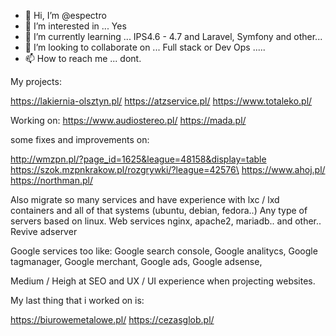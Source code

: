 - 👋 Hi, I’m @espectro
- 👀 I’m interested in ... Yes
- 🌱 I’m currently learning ... IPS4.6 - 4.7 and Laravel, Symfony and other...
- 💞️ I’m looking to collaborate on ... Full stack or Dev Ops .....
- 📫 How to reach me ... dont.


My projects:

https://lakiernia-olsztyn.pl/
https://atzservice.pl/
https://www.totaleko.pl/

Working on:
https://www.audiostereo.pl/
https://mada.pl/


some fixes and improvements on:

http://wmzpn.pl/?page_id=1625&league=48158&display=table
https://szok.mzpnkrakow.pl/rozgrywki/?league=42576\
https://www.ahoj.pl/
https://northman.pl/


Also migrate so many services and have experience with lxc / lxd containers and all of that systems (ubuntu, debian, fedora..)
Any type of servers based on linux. Web services nginx, apache2, mariadb.. and other.. Revive adserver

Google services too like:
Google search console, Google analitycs, Google tagmanager, Google merchant, Google ads, Google adsense,

Medium / Heigh at SEO and UX / UI experience when projecting websites.



My last thing that i worked on is:

https://biurowemetalowe.pl/
https://cezasglob.pl/




